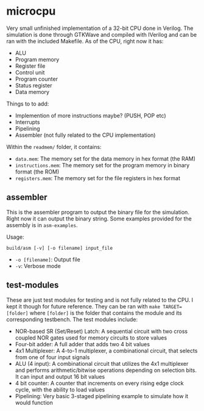 # microcpu
Very small unfinished implementation of a 32-bit CPU done in Verilog. The simulation is done through GTKWave and compiled with IVerilog and can be ran with the included Makefile. As of the CPU, right now it has:

- ALU 
- Program memory 
- Register file 
- Control unit 
- Program counter
- Status register
- Data memory

Things to to add:

- Implemention of more instructions maybe? (PUSH, POP etc)
- Interrupts
- Pipelining
- Assembler (not fully related to the CPU implementation)

Within the `readmem/` folder, it contains:

- `data.mem`: The memory set for the data memory in hex format (the RAM)
- `instructions.mem`: The memory set for the program memory in binary format (the ROM)
- `registers.mem`: The memory set for the file registers in hex format

## assembler
This is the assembler program to output the binary file for the simulation. Right now it can output the binary string. Some examples provided for the assembly is in `asm-examples`. 

Usage:

`build/asm [-v] [-o filename] input_file`

- `-o [filename]`: Output file
- `-v`: Verbose mode

## test-modules
These are just test modules for testing and is not fully related to the CPU. I kept it though for future reference. They can be ran with `make TARGET=[folder]` where `[folder]` is the folder that contains the module and its corresponding testbench. The test modules include:

- NOR-based SR (Set/Reset) Latch: A sequential circuit with two cross coupled NOR gates used for memory circuits to store values
- Four-bit adder: A full adder that adds two 4 bit values
- 4x1 Multiplexer: A 4-to-1 multiplexer, a combinational circuit, that selects from one of four input signals
- ALU (4 input): A combinational circuit that utilizes the 4x1 multiplexer and performs arithmetic/bitwise operations depending on selection bits. It can input and output 16 bit values
- 4 bit counter: A counter that increments on every rising edge clock cycle, with the ability to load values
- Pipelining: Very basic 3-staged pipelining example to simulate how it would function

